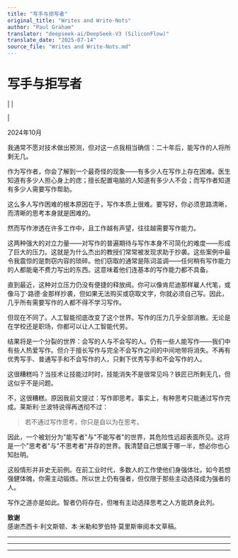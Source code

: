 ```yaml
---
title: "写手与拒写者"
original_title: "Writes and Write-Nots"
author: "Paul Graham"
translator: "deepseek-ai/DeepSeek-V3 (SiliconFlow)"
translate_date: "2025-07-14"
source_file: "Writes and Write-Nots.md"
---
```


# 写手与拒写者

| | [](index.html)  

|  

2024年10月  

我通常不愿对技术做出预测，但对这一点我相当确信：二十年后，能写作的人将所剩无几。  

作为写作者，你会了解到一个最奇怪的现象——有多少人在写作上存在困难。医生知道有多少人担心身上的痣；擅长配置电脑的人知道有多少人不会；而写作者知道有多少人需要写作帮助。  

这么多人写作困难的根本原因在于，写作本质上很难。要写好，你必须思路清晰，而清晰的思考本身就是困难的。  

然而写作渗透在许多工作中，且工作越有声望，往往越需要写作能力。  

这两种强大的对立力量——对写作的普遍期待与写作本身不可简化的难度——形成了巨大的压力。这就是为什么杰出的教授们常常被发现求助于抄袭。这些案例中最令我震惊的是剽窃内容的琐碎。他们窃取的通常是陈词滥调——任何稍有写作能力的人都能毫不费力写出的东西。这意味着他们连基本的写作能力都不具备。  

直到最近，这种对立压力仍没有便捷的释放阀。你可以像肯尼迪那样雇人代笔，或像马丁·路德·金那样抄袭，但如果无法购买或窃取文字，你就必须自己写。因此，几乎所有需要写作的人都不得不学习写作。  

但现在不同了。人工智能彻底改变了这个世界。写作的压力几乎全部消散。无论是在学校还是职场，你都可以让人工智能代劳。  

结果将是一个分裂的世界：会写的人与不会写的人。仍有一些人能写作——我们中有些人热爱写作。但介于擅长写作与完全不会写作之间的中间地带将消失。不再有优秀写手、普通写手和不会写作的人，只剩下优秀写手和不会写作的人。  

这很糟糕吗？当技术让技能过时时，技能消失不是很常见吗？铁匠已所剩无几，但这似乎不是问题。  

不，这很糟糕。原因我前文提过：写作即思考。事实上，有种思考只能通过写作完成。莱斯利·兰波特说得再透彻不过：  

> 若不通过写作思考，你只是自以为在思考。

因此，一个被划分为"能写者"与"不能写者"的世界，其危险性远超表面所见。这将是一个"思考者"与"不思考者"并存的世界。我清楚自己想属于哪一半，想必你也心知肚明。

这般情形并非史无前例。在前工业时代，多数人的工作使他们身强体壮。如今若想强健体魄，你需主动锻炼。所以世上仍有强者，但仅限于那些主动选择成为强者的人。

写作之道亦是如此。智者仍将存在，但唯有主动选择思考之人方能跻身此列。

**致谢**  
感谢杰西卡·利文斯顿、本·米勒和罗伯特·莫里斯审阅本文草稿。

---  

* * *  

---